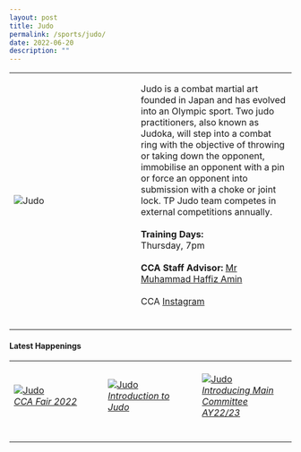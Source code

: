 ```yaml
---
layout: post
title: Judo
permalink: /sports/judo/
date: 2022-06-20
description: ""
---
```

<table>
    <tr>
        <td style="width:45%"><image src="/images/Sports/JUDO.png" style="display:block;margin-left:auto;margin-right:auto;" alt="Judo"></image></td>
        <td>
            <p>
                Judo is a combat martial art founded in Japan and has evolved into an Olympic sport. Two judo practitioners, also known as Judoka, will step into a combat ring with the objective of throwing or taking down the opponent, immobilise an opponent with a pin or force an opponent into submission with a choke or joint lock. TP Judo team competes in external competitions annually.<br><br>
                <b>Training Days:</b><br>
                Thursday, 7pm<br>
                <br>
                <b>CCA Staff Advisor:</b> <a href="mailto:Muhammad_Haffiz_AMIN@TP.EDU.SG">Mr Muhammad Haffiz Amin</a><br>
                <br>
                CCA <a href="https://www.instagram.com/tpjudokas/">Instagram</a><br>
                <br>
            </p>
        </td>
    </tr>
</table>

#### Latest Happenings

<table>
    <tr>
        <td style="width:33%"><br>
            <a href="https://www.instagram.com/p/Cc1rRlcp2gc/">
                <image src="/images/Sports/JUDO_CCA Fair 2022.jpg" style="display:block;margin-left:auto;margin-right:auto;" alt="Judo">
                <h6 style="margin-top:0%">CCA Fair 2022</h6>
                </image>
            </a>
        </td>
        <td style="width:33%"><br>
            <a href="https://www.instagram.com/p/CcsHdxJJFnc/">
                <image src="/images/Sports/JUDO_Introduction to Judo.png" style="display:block;margin-left:auto;margin-right:auto;" alt="Judo">
                <h6 style="margin-top:0%">Introduction to Judo</h6>
                </image>
            </a>
        </td>
        <td style="width:33%"><br>
            <a href="https://www.instagram.com/p/Cb9FJGdJWDn/">
                <image src="/images/Sports/JUDO_Introducing Main Committee AY22-23.png" style="display:block;margin-left:auto;margin-right:auto;" alt="Judo">
                <h6 style="margin-top:0%">Introducing Main Committee AY22/23</h6>
                </image>
            </a>
        </td>
    </tr>
</table>